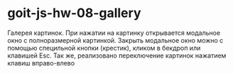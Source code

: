 # goit-js-hw-08-gallery

Галерея картинок. При нажатии на картинку открывается модальное окно с полноразмерной картинкой. Закрыть модальное окно можно с помощью специльной кнопки (крестик), кликом в бекдроп или клавишей Esc. Так же, реализовано переключение картинок нажатием клавиш вправо-влево
